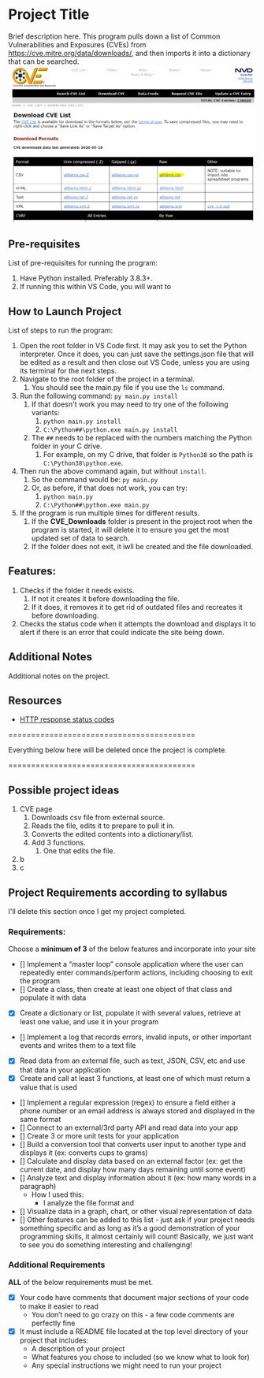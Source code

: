 # Project Title
Brief description here. This program pulls down a list of Common Vulnerabilities and Exposures (CVEs) from https://cve.mitre.org/data/downloads/, and then imports it into a dictionary that can be searched.
![CVE site screenshot](/ReadMe-Files/00-screencapture.png)

## Pre-requisites
List of pre-requisites for running the program:
1. Have Python installed. Preferably 3.8.3+.
2. If running this within VS Code, you will want to

## How to Launch Project
List of steps to run the program:
1. Open the root folder in VS Code first. It may ask you to set the Python interpreter. Once it does, you can just save the settings.json file that will be edited as a result and then close out VS Code, unless you are using its terminal for the next steps.
2. Navigate to the root folder of the project in a terminal. 
   1. You should see the main.py file if you use the `ls` command.
3. Run the following command: `py main.py install`
   1. If that doesn't work you may need to try one of the following variants:
      1. `python main.py install`
      2. `C:\Python##\python.exe main.py install`
   2. The `##` needs to be replaced with the numbers matching the Python folder in your C drive. 
      1. For example, on my C drive, that folder is `Python38` so the path is `C:\Python38\python.exe`.
4. Then run the above command again, but without `install`.
   1.  So the command would be: `py main.py`
   2.  Or, as before, if that does not work, you can try:
       1.  `python main.py`
       2.  `C:\Python##\python.exe main.py`
5. If the program is run multiple times for different results.
   1. If the **CVE_Downloads** folder is present in the project root when the program is started, it will delete it to ensure you get the most updated set of data to search.
   2. If the folder does not exit, it iwll be created and the file downloaded.

## Features:

1. Checks if the folder it needs exists.
   1. If not it creates it before downloading the file.
   2. If it does, it removes it to get rid of outdated files and recreates it before downloading.
2. Checks the status code when it attempts the download and displays it to alert if there is an error that could indicate the site being down.

## Additional Notes

Additional notes on the project.

## Resources

- [HTTP response status codes](https://developer.mozilla.org/en-US/docs/Web/HTTP/Status)

=========================================

Everything below here will be deleted 
once the project is complete.

=========================================

## Possible project ideas
1. CVE page
   1. Downloads csv file from external source.
   2. Reads the file, edits it to prepare to pull it in.
   3. Converts the edited contents into a dictionary/list.
   4. Add 3 functions.
      1. One that edits the file.
2. b
3. c

## Project Requirements according to syllabus
I'll delete this section once I get my project completed.

### **Requirements:**
Choose a **minimum of 3** of the below features and incorporate into your site
- [] Implement a “master loop” console application where the user can repeatedly enter commands/perform actions, including choosing to exit the program
- [] Create a class, then create at least one object of that class and populate it with data
- [x] Create a dictionary or list, populate it with several values, retrieve at least one value, and use it in your program
- [] Implement a log that records errors, invalid inputs, or other important events and writes them to a text file
- [x] Read data from an external file, such as text, JSON, CSV, etc and use that data in your application
- [x] Create and call at least 3 functions, at least one of which must return a value that is used
- [] Implement a regular expression (regex) to ensure a field either a phone number or an email address is always stored and displayed in the same format
- [] Connect to an external/3rd party API and read data into your app
- [] Create 3 or more unit tests for your application
- [] Build a conversion tool that converts user input to another type and displays it (ex: converts cups to grams)
- [] Calculate and display data based on an external factor (ex: get the current date, and display how many days remaining until some event)
- [] Analyze text and display information about it (ex: how many words in a paragraph)
  - How I used this:
    - I analyze the file format and 
- [] Visualize data in a graph, chart, or other visual representation of data
- [] Other features can be added to this list - just ask if your project needs something specific and as long as it’s a good demonstration of your programming skills, it almost certainly will count!  Basically, we just want to see you do something interesting and challenging!

### Additional Requirements
**ALL** of the below requirements must be met.
- [x] Your code have comments that document major sections of your code to make it easier to read
  - You don’t need to go crazy on this - a few code comments are perfectly fine
- [x] It must include a README file located at the top level directory of your project that includes:
  - A description of your project
  - What features you chose to included (so we know what to look for)
  - Any special instructions we might need to run your project